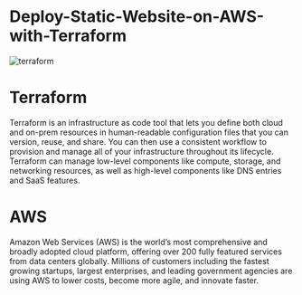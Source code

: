 # Deploy-Static-Website-on-AWS-with-Terraform

![terraform](https://user-images.githubusercontent.com/67089791/175224641-e5bc40ee-7f53-4f5a-a582-bf2e92b3dccf.jpeg)


# Terraform

Terraform is an infrastructure as code tool that lets you define both cloud and on-prem resources in human-readable configuration files that you can version, reuse, and share. You can then use a consistent workflow to provision and manage all of your infrastructure throughout its lifecycle. Terraform can manage low-level components like compute, storage, and networking resources, as well as high-level components like DNS entries and SaaS features.

# AWS

Amazon Web Services (AWS) is the world’s most comprehensive and broadly adopted cloud platform, offering over 200 fully featured services from data centers globally. Millions of customers including the fastest growing startups, largest enterprises, and leading government agencies are using AWS to lower costs, become more agile, and innovate faster.
